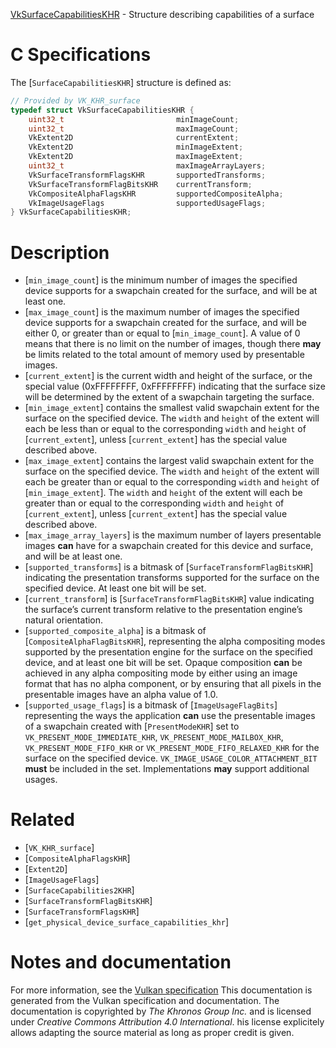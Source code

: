 [VkSurfaceCapabilitiesKHR](https://www.khronos.org/registry/vulkan/specs/1.3-extensions/man/html/VkSurfaceCapabilitiesKHR.html) - Structure describing capabilities of a surface

# C Specifications
The [`SurfaceCapabilitiesKHR`] structure is defined as:
```c
// Provided by VK_KHR_surface
typedef struct VkSurfaceCapabilitiesKHR {
    uint32_t                         minImageCount;
    uint32_t                         maxImageCount;
    VkExtent2D                       currentExtent;
    VkExtent2D                       minImageExtent;
    VkExtent2D                       maxImageExtent;
    uint32_t                         maxImageArrayLayers;
    VkSurfaceTransformFlagsKHR       supportedTransforms;
    VkSurfaceTransformFlagBitsKHR    currentTransform;
    VkCompositeAlphaFlagsKHR         supportedCompositeAlpha;
    VkImageUsageFlags                supportedUsageFlags;
} VkSurfaceCapabilitiesKHR;
```

# Description
- [`min_image_count`] is the minimum number of images the specified device supports for a swapchain created for the surface, and will be at least one.
- [`max_image_count`] is the maximum number of images the specified device supports for a swapchain created for the surface, and will be either 0, or greater than or equal to [`min_image_count`]. A value of 0 means that there is no limit on the number of images, though there  **may**  be limits related to the total amount of memory used by presentable images.
- [`current_extent`] is the current width and height of the surface, or the special value (0xFFFFFFFF, 0xFFFFFFFF) indicating that the surface size will be determined by the extent of a swapchain targeting the surface.
- [`min_image_extent`] contains the smallest valid swapchain extent for the surface on the specified device. The `width` and `height` of the extent will each be less than or equal to the corresponding `width` and `height` of [`current_extent`], unless [`current_extent`] has the special value described above.
- [`max_image_extent`] contains the largest valid swapchain extent for the surface on the specified device. The `width` and `height` of the extent will each be greater than or equal to the corresponding `width` and `height` of [`min_image_extent`]. The `width` and `height` of the extent will each be greater than or equal to the corresponding `width` and `height` of [`current_extent`], unless [`current_extent`] has the special value described above.
- [`max_image_array_layers`] is the maximum number of layers presentable images  **can**  have for a swapchain created for this device and surface, and will be at least one.
- [`supported_transforms`] is a bitmask of [`SurfaceTransformFlagBitsKHR`] indicating the presentation transforms supported for the surface on the specified device. At least one bit will be set.
- [`current_transform`] is [`SurfaceTransformFlagBitsKHR`] value indicating the surface’s current transform relative to the presentation engine’s natural orientation.
- [`supported_composite_alpha`] is a bitmask of [`CompositeAlphaFlagBitsKHR`], representing the alpha compositing modes supported by the presentation engine for the surface on the specified device, and at least one bit will be set. Opaque composition  **can**  be achieved in any alpha compositing mode by either using an image format that has no alpha component, or by ensuring that all pixels in the presentable images have an alpha value of 1.0.
- [`supported_usage_flags`] is a bitmask of [`ImageUsageFlagBits`] representing the ways the application  **can**  use the presentable images of a swapchain created with [`PresentModeKHR`] set to `VK_PRESENT_MODE_IMMEDIATE_KHR`, `VK_PRESENT_MODE_MAILBOX_KHR`, `VK_PRESENT_MODE_FIFO_KHR` or `VK_PRESENT_MODE_FIFO_RELAXED_KHR` for the surface on the specified device. `VK_IMAGE_USAGE_COLOR_ATTACHMENT_BIT` **must**  be included in the set. Implementations  **may**  support additional usages.

# Related
- [`VK_KHR_surface`]
- [`CompositeAlphaFlagsKHR`]
- [`Extent2D`]
- [`ImageUsageFlags`]
- [`SurfaceCapabilities2KHR`]
- [`SurfaceTransformFlagBitsKHR`]
- [`SurfaceTransformFlagsKHR`]
- [`get_physical_device_surface_capabilities_khr`]

# Notes and documentation
For more information, see the [Vulkan specification](https://www.khronos.org/registry/vulkan/specs/1.3-extensions/html/vkspec.html)
This documentation is generated from the Vulkan specification and documentation.
The documentation is copyrighted by *The Khronos Group Inc.* and is licensed under *Creative Commons Attribution 4.0 International*.
his license explicitely allows adapting the source material as long as proper credit is given.
        